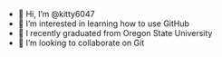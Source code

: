 - 👋 Hi, I’m @kitty6047
- 👀 I’m interested in learning how to use GitHub
- 🌱 I recently graduated from Oregon State University
- 💞️ I’m looking to collaborate on Git

<!---
kitty6047/kitty6047 is a ✨ special ✨ repository because its `README.md` (this file) appears on your GitHub profile.
You can click the Preview link to take a look at your changes.
--->
